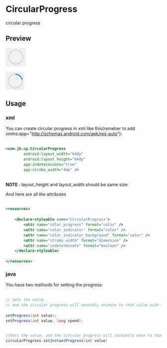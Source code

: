 # CircularProgress

circular progress

## Preview

![preview](./images/preview.gif)

![preview](./images/preview_indeterminate.gif)

## Usage

### xml

You can create circular progress in xml like this(remeber to add xmlns:app="http://schemas.android.com/apk/res-auto"):

```xml

<com.jb.cp.CircularProgress
        android:layout_width="64dp"
        android:layout_height="64dp"
        app:indeterminate="true"
        app:stroke_width="4dp" />
		
```

**NOTE** : layout_height and layout_width should be same size.

And here are all the attributes
```xml

<resources>

    <declare-styleable name="CircularProgress">
        <attr name="color_progress" format="color" />
        <attr name="color_indicator" format="color" />
        <attr name="color_indicator_background" format="color" />
        <attr name="stroke_width" format="dimension" />
        <attr name="indeterminate" format="boolean" />
    </declare-styleable>

</resources>

```

### java

You have two methods for setting the progress:

```java

// Sets the value,
// and the circular progress will smoothly animate to that value with the speed.

setProgress(int value);
setProgress(int value, long speed);

```

```java

//Sets the value, and the circular progress will instantly move to that value.
circularProgress.setInstantProgress(int value)

```
